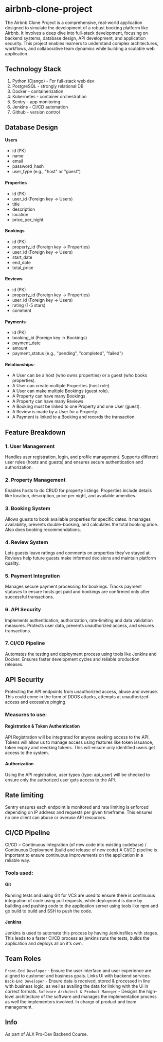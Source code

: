 # airbnb-clone-project

The Airbnb Clone Project is a comprehensive, real-world application designed to simulate the development of a robust booking platform like Airbnb. It involves a deep dive into full-stack development, focusing on backend systems, database design, API development, and application security. This project enables learners to understand complex architectures, workflows, and collaborative team dynamics while building a scalable web application.

## Technology Stack
1. Python (Django) - For full-stack web dev
2. PostgreSQL - strongly relational DB
3. Docker - containerization
4. Kubernetes - container orchestration
5. Sentry - app monitoring
6. Jenkins - CI/CD automation
7. Github - version control

## Database Design
#### Users
- id (PK)
- name
- email
- password_hash
- user_type (e.g., "host" or "guest")

#### Properties
- id (PK)
- user_id (Foreign key → Users)
- title
- description
- location
- price_per_night

#### Bookings
- id (PK)
- property_id (Foreign key → Properties)
- user_id (Foreign key → Users)
- start_date
- end_date
- total_price

#### Reviews
- id (PK)
- property_id (Foreign key → Properties)
- user_id (Foreign key → Users)
- rating (1-5 stars)
- comment

#### Payments
- id (PK)
- booking_id (Foreign key → Bookings)
- payment_date
- amount
- payment_status (e.g., "pending", "completed", "failed")

#### Relationships:
- A User can be a host (who owns properties) or a guest (who books properties).
- A User can create multiple Properties (host role).
- A User can make multiple Bookings (guest role).
- A Property can have many Bookings.
- A Property can have many Reviews.
- A Booking must be linked to one Property and one User (guest).
- A Review is made by a User for a Property.
- A Payment is linked to a Booking and records the transaction.

## Feature Breakdown
### 1. User Management
Handles user registration, login, and profile management. Supports different user roles (hosts and guests) and ensures secure authentication and authorization.

### 2. Property Management
Enables hosts to do CRUD for property listings. Properties include details like location, description, price per night, and available amenities.

### 3. Booking System
Allows guests to book available properties for specific dates. It manages availability, prevents double-booking, and calculates the total booking price. Also does booking recommendations.

### 4. Review System
Lets guests leave ratings and comments on properties they’ve stayed at. Reviews help future guests make informed decisions and maintain platform quality.

### 5. Payment Integration
Manages secure payment processing for bookings. Tracks payment statuses to ensure hosts get paid and bookings are confirmed only after successful transactions.

### 6. API Security
Implements authentication, authorization, rate-limiting and data validation measures. Protects user data, prevents unauthorized access, and secures transactions.

### 7. CI/CD Pipeline
Automates the testing and deployment process using tools like Jenkins and Docker. Ensures faster development cycles and reliable production releases.

##  API Security
Protecting the API endpoints from unauthorized access, abuse and overuse. This could come in the form of DDOS attacks, attempts at unauthorized access and excessive pinging. 

### Measures to use:
#### Registration & Token Authentication
API Registration will be integrated for anyone seeking access to the API. Tokens will allow us to manage access using features like token issuance, token expiry and revoking tokens. This will ensure only identified users get access to the system.

#### Authorization
Using the API registration, user types (type: api_user) will be checked to ensure only the authorized user gets access to the API.

## Rate limiting
Sentry ensures each endpoint is monitored and rate limiting is enforced depending on IP address and requests per given timeframe. This ensures no one client can abuse or overuse API resources.

## CI/CD Pipeline
CI/CD = Continuous Integration (of new code into existing codebase) / Continuous Deployment (build and release of new code)
A CI/CD pipeline is important to ensure continuous improvements on the application in a reliable way.
### Tools used:

#### Git
Running tests and using Git for VCS are used to ensure there is continuous integration of code using pull requests, while deployment is done by building and pushing code to the application server using tools like npm and go build to build and SSH to push the code.

#### Jenkins
Jenkins is used to automate this process by having Jenkinsfiles with stages. This leads to a faster CI/CD process as jenkins runs the tests, builds the application and deploys all on it's own.


## Team Roles
`Front-End Developer` - Ensure the user interface and user experience are aligned to customer and business goals. Links UI with backend services.
`Back-End Developer` - Ensure data is received, stored & processed in line with business logic, as well as availing the data for linking with the UI in correct formats.
`Software Architect & Product Maneger` - Designs the high-level architecture of the software and manages the implementation process as well the implementors involved. In charge of product and team management.


## Info
As part of ALX Pro-Dev Backend Course.
